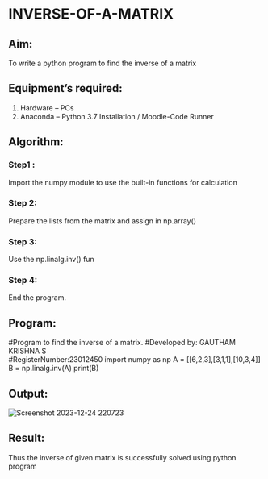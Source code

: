 # INVERSE-OF-A-MATRIX
## Aim:
To write a python program to find the inverse of a matrix
## Equipment’s required:
1. 	Hardware – PCs
2. 	Anaconda – Python 3.7 Installation / Moodle-Code Runner
## Algorithm:
### Step1 : 
Import the numpy module to use the built-in functions for calculation
### Step 2: 
Prepare the lists from the matrix and assign in np.array()
### Step 3: 
Use the np.linalg.inv() fun
### Step 4: 
End the program.
## Program:
#Program to find the inverse of a matrix.
#Developed by: GAUTHAM KRISHNA S    
#RegisterNumber:23012450
import numpy as np
A = [[6,2,3],[3,1,1],[10,3,4]]
B = np.linalg.inv(A)
print(B)
## Output:
![Screenshot 2023-12-24 220723](https://github.com/gauthamkrishna7/INVERSE-OF-A-MATRIX/assets/141175025/bf294d0d-5b21-4ce7-88d4-5cca719a29c2)
## Result:
Thus the inverse of given matrix is successfully solved using python program

